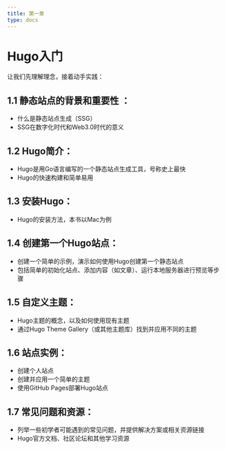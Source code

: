 ```yaml
---
title: 第一章
type: docs
---
```


# Hugo入门

让我们先理解理念，接着动手实践：

## 1.1 **静态站点的背景和重要性 ：**
- 什么是静态站点生成（SSG）
- SSG在数字化时代和Web3.0时代的意义

## 1.2 **Hugo简介：**
- Hugo是用Go语言编写的一个静态站点生成工具，号称史上最快
- Hugo的快速构建和简单易用

## 1.3 **安装Hugo：**
- Hugo的安装方法，本书以Mac为例

## 1.4 **创建第一个Hugo站点：**
- 创建一个简单的示例，演示如何使用Hugo创建第一个静态站点
- 包括简单的初始化站点、添加内容（如文章）、运行本地服务器进行预览等步骤

## 1.5 **自定义主题：**
- Hugo主题的概念，以及如何使用现有主题
- 通过Hugo Theme Gallery（或其他主题库）找到并应用不同的主题

## 1.6 **站点实例：**
- 创建个人站点
- 创建并应用一个简单的主题
- 使用GitHub Pages部署Hugo站点

## 1.7 **常见问题和资源：**
- 列举一些初学者可能遇到的常见问题，并提供解决方案或相关资源链接
- Hugo官方文档、社区论坛和其他学习资源
